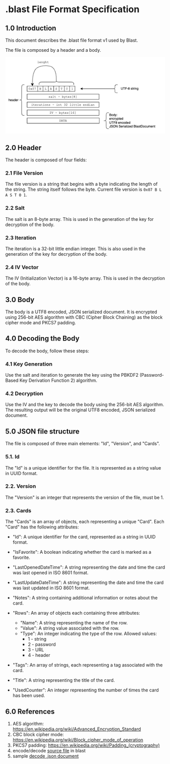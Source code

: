 # .blast File Format Specification


## 1.0 Introduction

This document describes the .blast file format v1 used by Blast.

The file is composed by a header and a body. 

![blast file format](blast-file-format.png)

## 2.0 Header

The header is composed of four fields:

### 2.1 File Version

The file version is a string that begins with a byte indicating the length of the string. The string itself follows the byte. Current file version is `0x07 B L A S T 0 1`.

### 2.2 Salt

The salt is an 8-byte array. This is used in the generation of the key for decryption of the body.

### 2.3 Iteration

The iteration is a 32-bit little endian integer. This is also used in the generation of the key for decryption of the body.

### 2.4 IV Vector

The IV (Initialization Vector) is a 16-byte array. This is used in the decryption of the body.

## 3.0 Body

The body is a UTF8 encoded, JSON serialized document. It is encrypted using 256-bit AES algorithm with CBC (Cipher Block Chaining) as the block cipher mode and PKCS7 padding.

## 4.0 Decoding the Body

To decode the body, follow these steps:

### 4.1 Key Generation

Use the salt and iteration to generate the key using the PBKDF2 (Password-Based Key Derivation Function 2) algorithm.

### 4.2 Decryption

Use the IV and the key to decode the body using the 256-bit AES algorithm. The resulting output will be the original UTF8 encoded, JSON serialized document.

## 5.0 JSON file structure

The file is composed of three main elements: \"Id\", \"Version\", and \"Cards\". 

### 5.1. Id

The \"Id\" is a unique identifier for the file. It is represented as a string value in UUID format.

### 2.2. Version

The \"Version\" is an integer that represents the version of the file, must be 1.

### 2.3. Cards

The \"Cards\" is an array of objects, each representing a unique \"Card\". Each \"Card\" has the following attributes:

- \"Id\": A unique identifier for the card, represented as a string in UUID format.

- \"IsFavorite\": A boolean indicating whether the card is marked as a favorite.

- \"LastOpenedDateTime\": A string representing the date and time the card was last opened in ISO 8601 format.

- \"LastUpdateDateTime\": A string representing the date and time the card was last updated in ISO 8601 format.

- \"Notes\": A string containing additional information or notes about the card.

- \"Rows\": An array of objects each containing three attributes:
  - \"Name\": A string representing the name of the row.
  - \"Value\": A string value associated with the row.
  - \"Type\": An integer indicating the type of the row. Allowed values:
    - 1 - string
    - 2 - password
    - 3 - URL
    - 4 - header

- \"Tags\": An array of strings, each representing a tag associated with the card.

- \"Title\": A string representing the title of the card.

- \"UsedCounter\": An integer representing the number of times the card has been used.

## 6.0 References

1. AES algorithm: <https://en.wikipedia.org/wiki/Advanced_Encryption_Standard>
2. CBC block cipher mode: <https://en.wikipedia.org/wiki/Block_cipher_mode_of_operation>
3. PKCS7 padding: https://en.wikipedia.org/wiki/Padding_(cryptography)
4. encode/decode [source file](../code/app/blastmodel/lib/currentfile_service.dart) in blast
5. sample [decode .json document](../import-file-samples/blastapp-export.json)